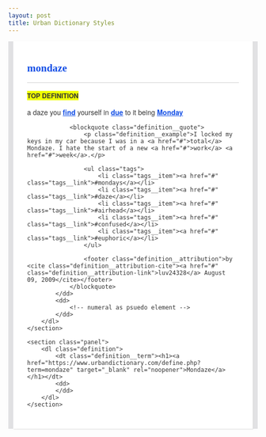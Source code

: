 ```yaml
---
layout: post
title: Urban Dictionary Styles
---
```


<style>
h1,
h2 {
    margin: 0;
}

a,
a:visited {
    color: #134FE6;
    text-decoration: none;
}

.header {
    background: #1D2439;
    color: #fff;
    margin-bottom: 1rem;
    padding: 1em;
    text-align: center;
}

.content {
    margin: 0 auto;
    max-width: 60rem;
	background: #E1E1E3;
    font-family: "Source Sans Pro", "Helvetica Neue", Helvetica, Roboto, Arial, sans-serif;
}

.panel {
    background: #fff;
    box-shadow: 1px 1px 2px #dbdbdb;
    color: #333;
    margin: 0 .625rem 1.25rem;
    padding: 2em;
    word-wrap: break-word;
}

.definition__term {
    border-bottom: 1px solid #cdcdcd;
    font-family: "Lora", Georgia, Cambria, "Times New Roman", Times, serif;
    margin-bottom: 1rem;
    padding-bottom: 1rem;
}

.definition__description {
    margin: 0;
}

.definition__term + .definition__description::before {
    background: #EFFF00;
    content: "Top Definition";
    display: inline;
    font-size: .8125rem;
    font-weight: bold;
    text-transform: uppercase;
}

.definition__text a,
.definition__example a {
    font-weight: bold;
    text-decoration: underline;
}

.definition__text a:hover,
.definition__text a:focus,
.definition__example a:hover,
.definition__example a:focus {
    background: rgba(19,79,230,0.17);
}

.definition__quote {
    margin: 0;
}

.definition__example {
    font-style: italic;
}

.definition__attribution {
    font-weight: bold;
}

.definition__attribution-cite {
    font-style: normal;
}

.tags {
    list-style: none;
    padding: 0;
    word-spacing: 4px;
}

.tags__item {
    display: inline-block;
}

.tags__link:hover,
.tags__link:focus,
.definition__attribution-link:hover,
.definition__attribution-link:focus {
    color: #05ff56;
}
</style>

<main class="content">
    <section class="panel">
        <dl class="definition">
            <dt class="definition__term"><h1><a href="https://www.urbandictionary.com/define.php?term=mondaze" target="_blank" rel="noopener">mondaze</a></h1></dt>
            <dd class="definition__description">
                <p class="definition__text">a daze you <a href="#">find</a> yourself in <a href="#">due</a> to it being <a href="#">Monday</a></p>
                
                <blockquote class="definition__quote">
                    <p class="definition__example">I locked my keys in my car because I was in a <a href="#">total</a> Mondaze. I hate the start of a new <a href="#">work</a> <a href="#">week</a>.</p>
                    
                    <ul class="tags">
                        <li class="tags__item"><a href="#" class="tags__link">#mondays</a></li>
                        <li class="tags__item"><a href="#" class="tags__link">#daze</a></li>
                        <li class="tags__item"><a href="#" class="tags__link">#airhead</a></li>
                        <li class="tags__item"><a href="#" class="tags__link">#confused</a></li>
                        <li class="tags__item"><a href="#" class="tags__link">#euphoric</a></li>
                    </ul>

                    <footer class="definition__attribution">by <cite class="definition__attribution-cite"><a href="#" class="definition__attribution-link">luv24328</a> August 09, 2009</cite></footer>
                </blockquote>
            </dd>
            <dd>
                <!-- numeral as psuedo element -->
            </dd>
        </dl>
    </section>
    
    <section class="panel">
        <dl class="definition">
            <dt class="definition__term"><h1><a href="https://www.urbandictionary.com/define.php?term=mondaze" target="_blank" rel="noopener">Mondaze</a></h1></dt>
            <dd>
            </dd>
        </dl>
    </section>
</main>